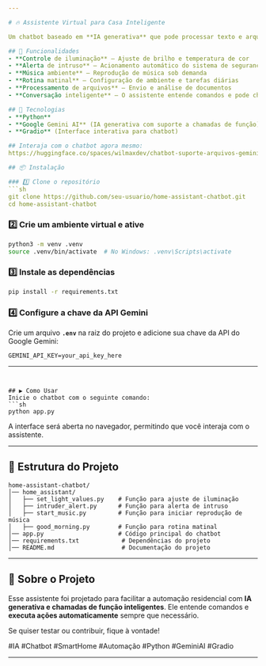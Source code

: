 ```yaml
---

# 🔥 Assistente Virtual para Casa Inteligente  

Um chatbot baseado em **IA generativa** que pode processar texto e arquivos, além de **chamar funções automaticamente** para controlar dispositivos domésticos inteligentes.  

## 🌟 Funcionalidades  
- **Controle de iluminação** – Ajuste de brilho e temperatura de cor  
- **Alerta de intruso** – Acionamento automático do sistema de segurança  
- **Música ambiente** – Reprodução de música sob demanda  
- **Rotina matinal** – Configuração de ambiente e tarefas diárias  
- **Processamento de arquivos** – Envio e análise de documentos  
- **Conversação inteligente** – O assistente entende comandos e pode chamar funções automaticamente  

## 🚀 Tecnologias  
- **Python**  
- **Google Gemini AI** (IA generativa com suporte a chamadas de função)  
- **Gradio** (Interface interativa para chatbot)

## Interaja com o chatbot agora mesmo:
https://huggingface.co/spaces/wilmaxdev/chatbot-suporte-arquivos-gemini

## 📦 Instalação  

### 1️⃣ Clone o repositório  
```sh
git clone https://github.com/seu-usuario/home-assistant-chatbot.git
cd home-assistant-chatbot
```

### 2️⃣ Crie um ambiente virtual e ative  
```sh
python3 -m venv .venv
source .venv/bin/activate  # No Windows: .venv\Scripts\activate
```

### 3️⃣ Instale as dependências  
```sh
pip install -r requirements.txt
```

### 4️⃣ Configure a chave da API Gemini  
Crie um arquivo **`.env`** na raiz do projeto e adicione sua chave da API do Google Gemini:  
```
GEMINI_API_KEY=your_api_key_here
```

---
```


## ▶️ Como Usar  
Inicie o chatbot com o seguinte comando:  
```sh
python app.py
```
A interface será aberta no navegador, permitindo que você interaja com o assistente.  

---

## 📝 Estrutura do Projeto  
```
home-assistant-chatbot/
│── home_assistant/
│   ├── set_light_values.py    # Função para ajuste de iluminação
│   ├── intruder_alert.py      # Função para alerta de intruso
│   ├── start_music.py         # Função para iniciar reprodução de música
│   ├── good_morning.py        # Função para rotina matinal
│── app.py                     # Código principal do chatbot
│── requirements.txt            # Dependências do projeto
│── README.md                   # Documentação do projeto
```

---

## 🏡 Sobre o Projeto  
Esse assistente foi projetado para facilitar a automação residencial com **IA generativa e chamadas de função inteligentes**. Ele entende comandos e **executa ações automaticamente** sempre que necessário.  

Se quiser testar ou contribuir, fique à vontade!  

#IA #Chatbot #SmartHome #Automação #Python #GeminiAI #Gradio  

---
